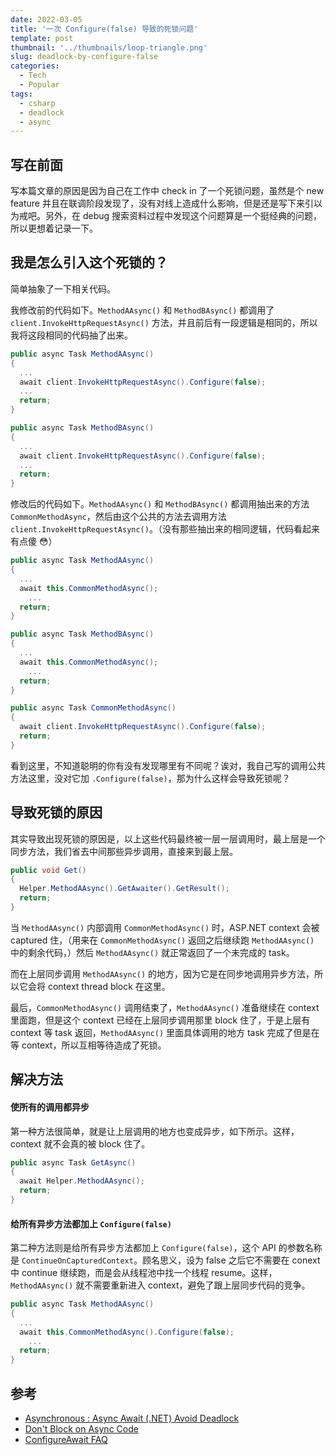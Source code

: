 ```yaml
---
date: 2022-03-05
title: '一次 Configure(false) 导致的死锁问题'
template: post
thumbnail: '../thumbnails/loop-triangle.png'
slug: deadlock-by-configure-false
categories:
  - Tech
  - Popular
tags:
  - csharp
  - deadlock
  - async
---
```


## 写在前面

写本篇文章的原因是因为自己在工作中 check in 了一个死锁问题，虽然是个 new feature 并且在联调阶段发现了，没有对线上造成什么影响，但是还是写下来引以为戒吧。另外，在 debug 搜索资料过程中发现这个问题算是一个挺经典的问题，所以更想着记录一下。

## 我是怎么引入这个死锁的？

简单抽象了一下相关代码。

我修改前的代码如下。`MethodAAsync()` 和 `MethodBAsync()` 都调用了 `client.InvokeHttpRequestAsync()` 方法，并且前后有一段逻辑是相同的，所以我将这段相同的代码抽了出来。

```csharp
public async Task MethodAAsync()
{
  ...
  await client.InvokeHttpRequestAsync().Configure(false);
  ...
  return;
}

public async Task MethodBAsync()
{
  ...
  await client.InvokeHttpRequestAsync().Configure(false);
  ...
  return;
}
```

修改后的代码如下。`MethodAAsync()` 和 `MethodBAsync()` 都调用抽出来的方法 `CommonMethodAsync`，然后由这个公共的方法去调用方法 `client.InvokeHttpRequestAsync()`。（没有那些抽出来的相同逻辑，代码看起来有点傻 😳）

```csharp
public async Task MethodAAsync()
{
  ...
  await this.CommonMethodAsync();
	...
  return;
}

public async Task MethodBAsync()
{
  ...
  await this.CommonMethodAsync();
	...
  return;
}

public async Task CommonMethodAsync()
{
  await client.InvokeHttpRequestAsync().Configure(false);
  return;
}
```

看到这里，不知道聪明的你有没有发现哪里有不同呢？诶对，我自己写的调用公共方法这里，没对它加 `.Configure(false)`，那为什么这样会导致死锁呢？

## 导致死锁的原因

其实导致出现死锁的原因是，以上这些代码最终被一层一层调用时，最上层是一个同步方法，我们省去中间那些异步调用，直接来到最上层。

```csharp
public void Get()
{
  Helper.MethodAAsync().GetAwaiter().GetResult();
  return;
}
```

当 `MethodAAsync()` 内部调用 `CommonMethodAsync()` 时，ASP.NET context 会被 captured 住，（用来在 `CommonMethodAsync()` 返回之后继续跑 `MethodAAsync()` 中的剩余代码，）然后 `MethodAAsync()` 就正常返回了一个未完成的 task。

而在上层同步调用 `MethodAAsync()` 的地方，因为它是在同步地调用异步方法，所以它会将 context thread block 在这里。

最后，`CommonMethodAsync()` 调用结束了，`MethodAAsync()` 准备继续在 context 里面跑，但是这个 context 已经在上层同步调用那里 block 住了，于是上层有 context 等 task 返回，`MethodAAsync()` 里面具体调用的地方 task 完成了但是在等 context，所以互相等待造成了死锁。

## 解决方法

#### 使所有的调用都异步

第一种方法很简单，就是让上层调用的地方也变成异步，如下所示。这样，context 就不会真的被 block 住了。

```csharp
public async Task GetAsync()
{
  await Helper.MethodAAsync();
  return;
}
```

#### 给所有异步方法都加上 `Configure(false)`

第二种方法则是给所有异步方法都加上 `Configure(false)`，这个 API 的参数名称是 `ContinueOnCapturedContext`。顾名思义，设为 false 之后它不需要在 conext 中 continue 继续跑，而是会从线程池中找一个线程 resume。这样，`MethodAAsync()` 就不需要重新进入 context，避免了跟上层同步代码的竞争。

```csharp
public async Task MethodAAsync()
{
  ...
  await this.CommonMethodAsync().Configure(false);
	...
  return;
}
```



## 参考

+ [Asynchronous : Async Await (.NET) Avoid Deadlock](https://medium.com/@rajatsikder/asynchronous-async-await-net-avoid-deadlock-4fb904d70377)
+ [Don't Block on Async Code](https://blog.stephencleary.com/2012/07/dont-block-on-async-code.html)
+ [ConfigureAwait FAQ](https://devblogs.microsoft.com/dotnet/configureawait-faq/)

